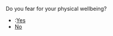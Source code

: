 <p>Do you fear for your physical wellbeing?</p><blockquote></blockquote><p><ul>
<li>:<a href="organisations?services=physical_security">Yes</a></li>
<li><a href="../no_physical_risk">No</a></li>
</ul>
</p>